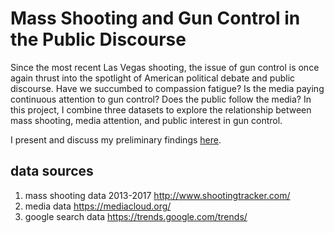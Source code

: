 # Mass Shooting and Gun Control in the Public Discourse
Since the most recent Las Vegas shooting, the issue of gun control is once again thrust into the spotlight of American political debate and public discourse. Have we succumbed to compassion fatigue? Is the media paying continuous attention to gun control? Does the public follow the media? In this project, I combine three datasets to explore the relationship between mass shooting, media attention, and public interest in gun control.

I present and discuss my preliminary findings [here](https://github.com/roxydu/gun/wiki/plots).

## data sources
1. mass shooting data 2013-2017 http://www.shootingtracker.com/
2. media data https://mediacloud.org/
3. google search data https://trends.google.com/trends/
